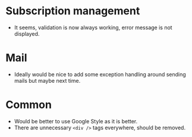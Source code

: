 # Subscription management

* It seems, validation is now always working, error message is not displayed.

# Mail

* Ideally would be nice to add some exception handling around sending mails but maybe next time. 

# Common

* Would be better to use Google Style as it is better.
* There are unnecessary `<div />` tags everywhere, should be removed.
